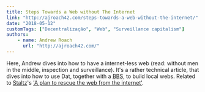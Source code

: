 ```yaml
---
title: Steps Towards a Web without The Internet
link: "http://ajroach42.com/steps-towards-a-web-without-the-internet/"
date: "2018-05-12"
customTags: ["Decentralização", "Web", "Surveillance capitalism"]
authors:
    - name: Andrew Roach
      url: "http://ajroach42.com/"
---
```


Here, Andrew dives into how to have a internet-less web (read: without men in the middle, inspection and surveillance). It's a rather technical article, that dives into how to use Dat, together with a <abbr title="Bulletin Board System">BBS</abbr>, to build local webs. Related to [Staltz](https://staltz.com)'s ['A plan to rescue the web from the internet'](/bookmark/rescue-the-web).
